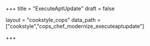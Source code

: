 +++
title = "ExecuteAptUpdate"
draft = false

layout = "cookstyle_cops"
data_path = ["cookstyle","cops_chef_modernize_executeaptupdate"]

+++

<!-- The content of this page is automatically generated from the
cops_chef_modernize_executeaptupdate.yml file in github.com/chef/cookstyle/blob/master/docs-chef-io/data/cookstyle/. -->
